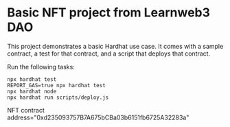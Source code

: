 # Basic NFT project from Learnweb3 DAO

This project demonstrates a basic Hardhat use case. It comes with a sample contract, a test for that contract, and a script that deploys that contract.

Run the following tasks:

```shell
npx hardhat test
REPORT_GAS=true npx hardhat test
npx hardhat node
npx hardhat run scripts/deploy.js
```

NFT contract address="0xd235093757B7A675bCBa03b6151fb6725A32283a"